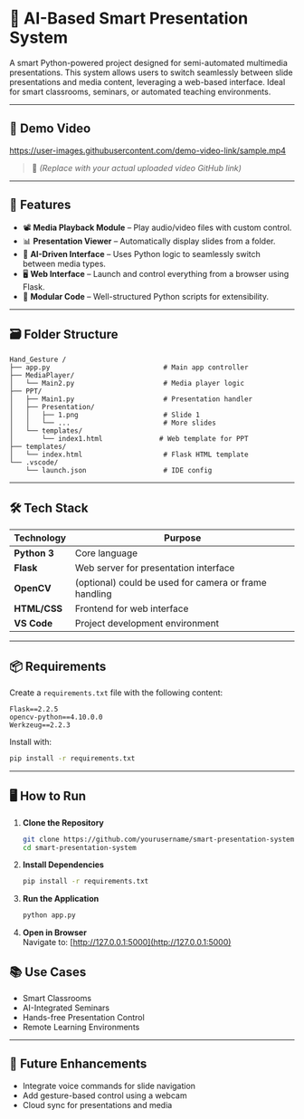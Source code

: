 
# 🧠 AI-Based Smart Presentation System

A smart Python-powered project designed for semi-automated multimedia presentations. This system allows users to switch seamlessly between slide presentations and media content, leveraging a web-based interface. Ideal for smart classrooms, seminars, or automated teaching environments.

---

## 🎥 Demo Video

https://user-images.githubusercontent.com/demo-video-link/sample.mp4  
> 📌 *(Replace with your actual uploaded video GitHub link)*

---

## 🚀 Features

- 📽️ **Media Playback Module** – Play audio/video files with custom control.
- 📊 **Presentation Viewer** – Automatically display slides from a folder.
- 🧠 **AI-Driven Interface** – Uses Python logic to seamlessly switch between media types.
- 🖥️ **Web Interface** – Launch and control everything from a browser using Flask.
- 📂 **Modular Code** – Well-structured Python scripts for extensibility.

---

## 🗃️ Folder Structure

```
Hand_Gesture /
├── app.py                            # Main app controller
├── MediaPlayer/
│   └── Main2.py                      # Media player logic
├── PPT/
│   ├── Main1.py                      # Presentation handler
│   ├── Presentation/
│   │   ├── 1.png                     # Slide 1
│   │   └── ...                       # More slides
│   └── templates/
│       └── index1.html              # Web template for PPT
├── templates/
│   └── index.html                    # Flask HTML template
└── .vscode/
    └── launch.json                   # IDE config
```

---

## 🛠️ Tech Stack

| Technology | Purpose |
|------------|---------|
| **Python 3** | Core language |
| **Flask** | Web server for presentation interface |
| **OpenCV** | (optional) could be used for camera or frame handling |
| **HTML/CSS** | Frontend for web interface |
| **VS Code** | Project development environment |

---

## 📦 Requirements

Create a `requirements.txt` file with the following content:

```
Flask==2.2.5
opencv-python==4.10.0.0
Werkzeug==2.2.3
```

Install with:

```bash
pip install -r requirements.txt
```

---

## 🖥️ How to Run

1. **Clone the Repository**  
   ```bash
   git clone https://github.com/yourusername/smart-presentation-system.git
   cd smart-presentation-system
   ```

2. **Install Dependencies**  
   ```bash
   pip install -r requirements.txt
   ```

3. **Run the Application**  
   ```bash
   python app.py
   ```

4. **Open in Browser**  
   Navigate to: [http://127.0.0.1:5000](http://127.0.0.1:5000)


## 📚 Use Cases

- Smart Classrooms
- AI-Integrated Seminars
- Hands-free Presentation Control
- Remote Learning Environments

---

## 📌 Future Enhancements

- Integrate voice commands for slide navigation
- Add gesture-based control using a webcam
- Cloud sync for presentations and media
